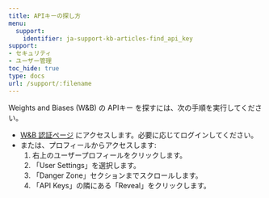```yaml
---
title: APIキーの探し方
menu:
  support:
    identifier: ja-support-kb-articles-find_api_key
support:
- セキュリティ
- ユーザー管理
toc_hide: true
type: docs
url: /support/:filename
---
```


Weights and Biases (W&B) の APIキー を探すには、次の手順を実行してください。

- [W&B 認証ページ](https://wandb.ai/authorize) にアクセスします。必要に応じてログインしてください。
- または、プロフィールからアクセスします:
  1. 右上のユーザープロフィールをクリックします。
  2. 「User Settings」を選択します。
  3. 「Danger Zone」セクションまでスクロールします。
  4. 「API Keys」の隣にある「Reveal」をクリックします。